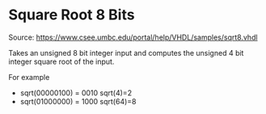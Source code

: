 # Square Root 8 Bits

Source: https://www.csee.umbc.edu/portal/help/VHDL/samples/sqrt8.vhdl

Takes an unsigned 8 bit integer input and computes the unsigned 4 bit integer square root of the input.

For example
- sqrt(00000100) = 0010   sqrt(4)=2
- sqrt(01000000) = 1000   sqrt(64)=8